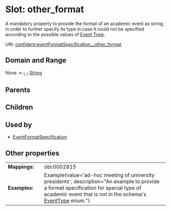 
# Slot: other_format


A mandatory property to provide the format of an academic event as string, in order to further specify its type in case it could not be specified according to the possible values of [Event Type](EventType.md).

URI: [confident:eventFormatSpecification__other_format](https://raw.githubusercontent.com/TIBHannover/ConfIDent_schema/main/src/linkml/confident_schema.yaml#eventFormatSpecification__other_format)


## Domain and Range

None &#8594;  <sub>1..1</sub> [String](types/String.md)

## Parents


## Children


## Used by

 * [EventFormatSpecification](EventFormatSpecification.md)

## Other properties

|  |  |  |
| --- | --- | --- |
| **Mappings:** | | obi:0002815 |
| **Examples:** | | Example(value='ad-hoc meeting of university presidents', description="An example to provide a format specification for special type of academic event that is not in the schema's [EventType](EventType) enum.") |

